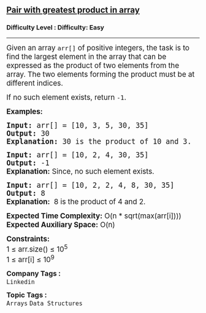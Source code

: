 <h2><a href="https://www.geeksforgeeks.org/problems/pair-with-greatest-product-in-array3342/1?page=2&category=Arrays&status=unsolved,attempted&sortBy=accuracy">Pair with greatest product in array</a></h2><h3>Difficulty Level : Difficulty: Easy</h3><hr><div class="problems_problem_content__Xm_eO"><p><span style="font-size: 14pt;">Given an array <code>arr[]</code> of positive integers, the task is to find the largest element in the array that can be expressed as the product of two elements from the array. The two elements forming the product must be at different indices.</span></p>
<p><span style="font-size: 14pt;">If no such element exists, return <code>-1</code>.</span></p>
<p><span style="font-size: 14pt;"><strong>Examples:</strong></span></p>
<pre><span style="font-size: 14pt;"><strong>Input:</strong> arr[] = [10, 3, 5, 30, 35]
<strong>Output:</strong> 30
<strong>Explanation:</strong> 30 is the product of 10 and 3.</span></pre>
<pre><span style="font-size: 14pt;"><strong>Input: </strong>arr[] = [10, 2, 4, 30, 35]
<strong>Output: </strong>-1</span><br><span style="font-size: 14pt;"><strong style="font-family: -apple-system, BlinkMacSystemFont, 'Segoe UI', Roboto, Oxygen, Ubuntu, Cantarell, 'Open Sans', 'Helvetica Neue', sans-serif;">Explanation:</strong><span style="font-family: -apple-system, BlinkMacSystemFont, 'Segoe UI', Roboto, Oxygen, Ubuntu, Cantarell, 'Open Sans', 'Helvetica Neue', sans-serif;"> Since, no such element exists.</span></span></pre>
<pre><span style="font-size: 14pt;"><strong>Input:</strong> arr[] = [10, 2, 2, 4, 8, 30, 35]
<strong>Output:</strong> 8<br><strong style="font-family: -apple-system, BlinkMacSystemFont, 'Segoe UI', Roboto, Oxygen, Ubuntu, Cantarell, 'Open Sans', 'Helvetica Neue', sans-serif;">Explanation:</strong><span style="font-family: -apple-system, BlinkMacSystemFont, 'Segoe UI', Roboto, Oxygen, Ubuntu, Cantarell, 'Open Sans', 'Helvetica Neue', sans-serif;">  8 is the product of 4 and 2.</span></span></pre>
<p><span style="font-size: 14pt;"><strong>Expected Time Complexity:</strong> O(n * sqrt(max(arr[i])))<br><strong>Expected Auxiliary Space:</strong> O(n)</span></p>
<p><span style="font-size: 14pt;"><strong>Constraints:</strong><br>1 ≤ arr.size() ≤ 10<sup>5</sup><br>1 ≤ arr[i] ≤ 10<sup>9</sup></span></p></div><p><span style=font-size:18px><strong>Company Tags : </strong><br><code>Linkedin</code>&nbsp;<br><p><span style=font-size:18px><strong>Topic Tags : </strong><br><code>Arrays</code>&nbsp;<code>Data Structures</code>&nbsp;
